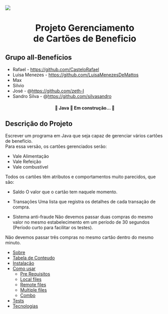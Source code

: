 <img src="https://user-images.githubusercontent.com/49214236/133658727-a471666f-4b00-48cb-b010-33953ff6a55a.png">

<!-- # All-Benefícios -->

<h1 align="center">Projeto Gerenciamento </br> de Cartões de Beneficio </h1>

 ## Grupo all-Benefícios
 
 <!--ts-->
   * Rafael - https://github.com/CasteloRafael
   * Luisa Menezes - https://github.com/LuisaMenezesDeMattos
   * Max
   * Silvio
   * José - @https://github.com/zeth-I
   * Sandro Silva - @https://github.com/silvasandro
<!--te-->

<h4 align="center"> 
	🚧  Java 🚀 Em construção...  🚧
</h4>


## Descrição do Projeto
<p align="left">
Escrever um programa em Java que seja capaz de gerenciar vários cartões de benefício. </br> Para essa versão, os cartões gerenciados serão:
</p>
 
 <!--ts-->
   * Vale Alimentação
   * Vale Refeição
   * Vale combustível
<!--te-->

<p align="left">
Todos os cartões têm atributos e comportamentos muito parecidos, que são:
</p>

<!--ts-->

* Saldo
	O valor que o cartão tem naquele momento.
	
* Transações
	Uma lista que registra os detalhes de cada transação de compra.

* Sistema anti-fraude
	Não devemos passar duas compras do mesmo valor no mesmo estabelecimento em um período de 30 segundos (Período curto para facilitar os testes).
	
Não devemos passar três compras no mesmo cartão dentro do mesmo minuto.

<!--te-->

<!--ts-->
   * [Sobre](#Sobre)
   * [Tabela de Conteudo](#tabela-de-conteudo)
   * [Instalação](#instalacao)
   * [Como usar](#como-usar)
      * [Pre Requisitos](#pre-requisitos)
      * [Local files](#local-files)
      * [Remote files](#remote-files)
      * [Multiple files](#multiple-files)
      * [Combo](#combo)
   * [Tests](#testes)
   * [Tecnologias](#tecnologias)
<!--te-->
